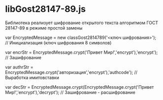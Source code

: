 # libGost28147-89.js

Библиотека реализует шифрование открытого текста алгоритмом ГОСТ 28147-89 в режиме простой замены

var EncryptedMessage = new classGost2814789('<ключ шифрования>'); // Инициализация (ключ шифрования 8 символов)

var encrStr = EncryptedMessage.crypt('Привет Мир!','encrypt'),'encrypt');                       // Зашифрование

var authrStr = EncryptedMessage.crypt('авторизация','encrypt'),'authcode');                     // Выработка имитовставки

var decStr = EncryptedMessage.crypt(EncryptedMessage.crypt('Привет Мир!','encrypt'),'decrypt'); // Зашифрование - расшифрование
